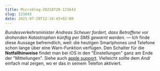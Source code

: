 ```yaml
---
title: Microblog-20210720-121643
slug: 121643
date: 2021-07-20T12:16:43+02:00
---
```


_Bundesverkehrsminister Andreas Scheuer fordert, dass Betroffene vor drohenden Katastrophen künftig per SMS gewarnt werden._ — Ich finde diese Aussage befremdlich, weil: die heutigen Smartphones und Telefone schon lange über eine Warn-Funktion verfügen. Den Schalter für die **Notfallhinweise** findet man bei iOS in den "Einstellungen" ganz am Ende der "Mitteilungen". Siehe auch [apple support](https://support.apple.com/de-de/HT202743). Vielleicht sollte dem _Andi_ einfach mal zeigen, wo er das in seinem Telefon aktiviert.

